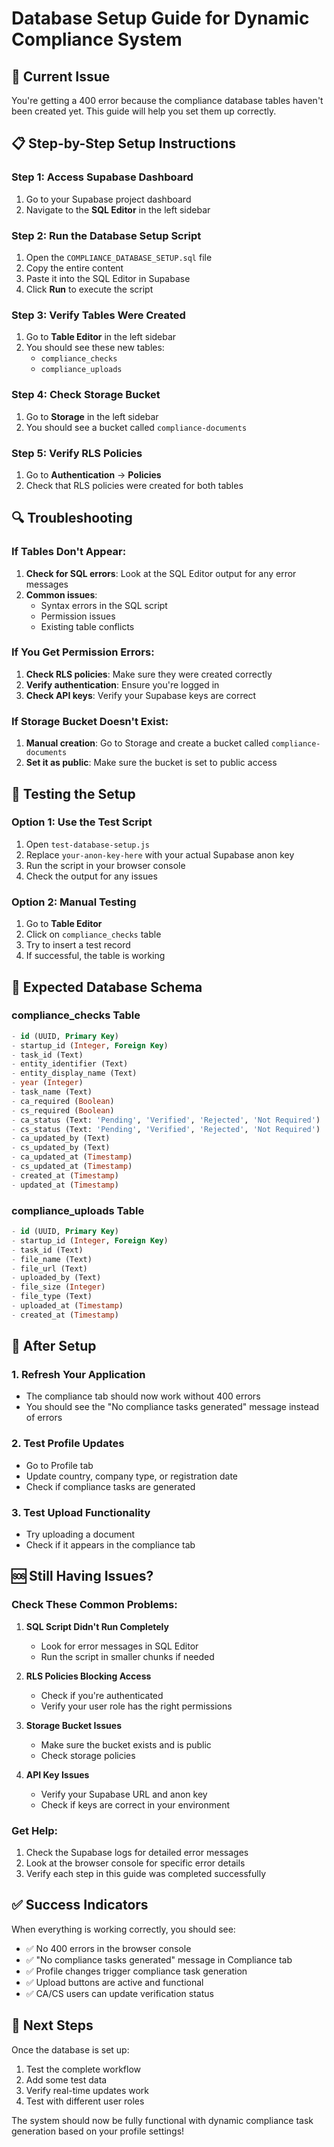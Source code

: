 # Database Setup Guide for Dynamic Compliance System

## 🚨 Current Issue
You're getting a 400 error because the compliance database tables haven't been created yet. This guide will help you set them up correctly.

## 📋 Step-by-Step Setup Instructions

### Step 1: Access Supabase Dashboard
1. Go to your Supabase project dashboard
2. Navigate to the **SQL Editor** in the left sidebar

### Step 2: Run the Database Setup Script
1. Open the `COMPLIANCE_DATABASE_SETUP.sql` file
2. Copy the entire content
3. Paste it into the SQL Editor in Supabase
4. Click **Run** to execute the script

### Step 3: Verify Tables Were Created
1. Go to **Table Editor** in the left sidebar
2. You should see these new tables:
   - `compliance_checks`
   - `compliance_uploads`

### Step 4: Check Storage Bucket
1. Go to **Storage** in the left sidebar
2. You should see a bucket called `compliance-documents`

### Step 5: Verify RLS Policies
1. Go to **Authentication** → **Policies**
2. Check that RLS policies were created for both tables

## 🔍 Troubleshooting

### If Tables Don't Appear:
1. **Check for SQL errors**: Look at the SQL Editor output for any error messages
2. **Common issues**:
   - Syntax errors in the SQL script
   - Permission issues
   - Existing table conflicts

### If You Get Permission Errors:
1. **Check RLS policies**: Make sure they were created correctly
2. **Verify authentication**: Ensure you're logged in
3. **Check API keys**: Verify your Supabase keys are correct

### If Storage Bucket Doesn't Exist:
1. **Manual creation**: Go to Storage and create a bucket called `compliance-documents`
2. **Set it as public**: Make sure the bucket is set to public access

## 🧪 Testing the Setup

### Option 1: Use the Test Script
1. Open `test-database-setup.js`
2. Replace `your-anon-key-here` with your actual Supabase anon key
3. Run the script in your browser console
4. Check the output for any issues

### Option 2: Manual Testing
1. Go to **Table Editor**
2. Click on `compliance_checks` table
3. Try to insert a test record
4. If successful, the table is working

## 📝 Expected Database Schema

### compliance_checks Table
```sql
- id (UUID, Primary Key)
- startup_id (Integer, Foreign Key)
- task_id (Text)
- entity_identifier (Text)
- entity_display_name (Text)
- year (Integer)
- task_name (Text)
- ca_required (Boolean)
- cs_required (Boolean)
- ca_status (Text: 'Pending', 'Verified', 'Rejected', 'Not Required')
- cs_status (Text: 'Pending', 'Verified', 'Rejected', 'Not Required')
- ca_updated_by (Text)
- cs_updated_by (Text)
- ca_updated_at (Timestamp)
- cs_updated_at (Timestamp)
- created_at (Timestamp)
- updated_at (Timestamp)
```

### compliance_uploads Table
```sql
- id (UUID, Primary Key)
- startup_id (Integer, Foreign Key)
- task_id (Text)
- file_name (Text)
- file_url (Text)
- uploaded_by (Text)
- file_size (Integer)
- file_type (Text)
- uploaded_at (Timestamp)
- created_at (Timestamp)
```

## 🔄 After Setup

### 1. Refresh Your Application
- The compliance tab should now work without 400 errors
- You should see the "No compliance tasks generated" message instead of errors

### 2. Test Profile Updates
- Go to Profile tab
- Update country, company type, or registration date
- Check if compliance tasks are generated

### 3. Test Upload Functionality
- Try uploading a document
- Check if it appears in the compliance tab

## 🆘 Still Having Issues?

### Check These Common Problems:

1. **SQL Script Didn't Run Completely**
   - Look for error messages in SQL Editor
   - Run the script in smaller chunks if needed

2. **RLS Policies Blocking Access**
   - Check if you're authenticated
   - Verify your user role has the right permissions

3. **Storage Bucket Issues**
   - Make sure the bucket exists and is public
   - Check storage policies

4. **API Key Issues**
   - Verify your Supabase URL and anon key
   - Check if keys are correct in your environment

### Get Help:
1. Check the Supabase logs for detailed error messages
2. Look at the browser console for specific error details
3. Verify each step in this guide was completed successfully

## ✅ Success Indicators

When everything is working correctly, you should see:
- ✅ No 400 errors in the browser console
- ✅ "No compliance tasks generated" message in Compliance tab
- ✅ Profile changes trigger compliance task generation
- ✅ Upload buttons are active and functional
- ✅ CA/CS users can update verification status

## 🎯 Next Steps

Once the database is set up:
1. Test the complete workflow
2. Add some test data
3. Verify real-time updates work
4. Test with different user roles

The system should now be fully functional with dynamic compliance task generation based on your profile settings!



